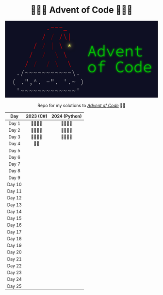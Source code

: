 <h1 align="center">🎅🏻🎄 Advent of Code 🎄🎅🏻</h1>

<p align="center">
  <img src="Assets/aoc-banner.jpeg" alt="Advent of Code Banner" width="700">
</p>
<p align="center"> Repo for my solutions to <a href="https://adventofcode.com/"><em>Advent of Code</em></a> 🎅🏻</p>

<div align="center">

| Day | 2023 (C#) | 2024 (Python) |
|:---:|:---------:|:-------------:|
| Day 1  | 🎅🏻🎅🏻 | 🎅🏻🎅🏻 |
| Day 2  | 🎅🏻🎅🏻 | 🎅🏻🎅🏻 |
| Day 3  | 🎅🏻🎅🏻 | 🎅🏻🎅🏻 |
| Day 4  | 🎅🏻    |        |
| Day 5  |        |        |
| Day 6  |        |        |
| Day 7  |        |        |
| Day 8  |        |        |
| Day 9  |        |        |
| Day 10 |        |        |
| Day 11 |        |        |
| Day 12 |        |        |
| Day 13 |        |        |
| Day 14 |        |        |
| Day 15 |        |        |
| Day 16 |        |        |
| Day 17 |        |        |
| Day 18 |        |        |
| Day 19 |        |        |
| Day 20 |        |        |
| Day 21 |        |        |
| Day 22 |        |        |
| Day 23 |        |        |
| Day 24 |        |        |
| Day 25 |        |        |

</div>
